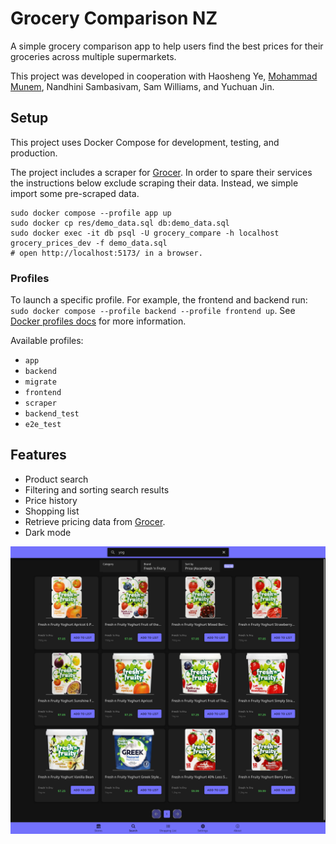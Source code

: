 # Grocery Comparison NZ

A simple grocery comparison app to help users find the best prices for their groceries across multiple supermarkets.

This project was developed in cooperation with Haosheng Ye, [Mohammad Munem](https://github.com/mhmunem/cosc680-2024-project), Nandhini Sambasivam, Sam Williams, and Yuchuan Jin.

## Setup

This project uses Docker Compose for development, testing, and production.

The project includes a scraper for [Grocer](https://grocer.nz/). In order to spare their services the instructions below exclude scraping their data. Instead, we simple import some pre-scraped data.

```
sudo docker compose --profile app up
sudo docker cp res/demo_data.sql db:demo_data.sql
sudo docker exec -it db psql -U grocery_compare -h localhost grocery_prices_dev -f demo_data.sql
# open http://localhost:5173/ in a browser.
```

### Profiles

To launch a specific profile. For example, the frontend and backend run: `sudo docker compose --profile backend --profile frontend up`. See [Docker profiles docs](https://docs.docker.com/compose/how-tos/profiles/) for more information.

Available profiles:

- `app`
- `backend`
- `migrate`
- `frontend`
- `scraper`
- `backend_test`
- `e2e_test`

## Features

- Product search
- Filtering and sorting search results
- Price history
- Shopping list
- Retrieve pricing data from [Grocer](https://grocer.nz/).
- Dark mode

![search screenshot](./res/search-page.png)


